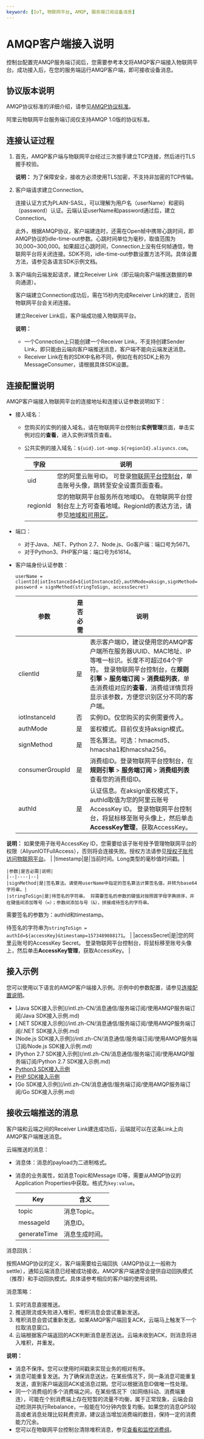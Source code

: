 ```yaml
---
keyword: [IoT, 物联网平台, AMQP, 服务端订阅设备消息]
---
```


# AMQP客户端接入说明

控制台配置完AMQP服务端订阅后，您需要参考本文将AMQP客户端接入物联网平台。成功接入后，在您的服务端运行AMQP客户端，即可接收设备消息。

## 协议版本说明

AMQP协议标准的详细介绍，请参见[AMQP协议标准](https://www.amqp.org/)。

阿里云物联网平台服务端订阅仅支持AMQP 1.0版的协议标准。

## 连接认证过程

1.  首先，AMQP客户端与物联网平台经过三次握手建立TCP连接，然后进行TLS握手校验。

    **说明：** 为了保障安全，接收方必须使用TLS加密，不支持非加密的TCP传输。

2.  客户端请求建立Connection。

    连接认证方式为PLAIN-SASL，可以理解为用户名（userName）和密码（password）认证。云端认证userName和password通过后，建立Connection。

    此外，根据AMQP协议，客户端建连时，还需在Open帧中携带心跳时间，即AMQP协议的idle-time-out参数。心跳时间单位为毫秒，取值范围为30,000~300,000。如果超过心跳时间，Connection上没有任何帧通信，物联网平台将关闭连接。SDK不同，idle-time-out参数设置方法不同。具体设置方法，请参见各语言SDK示例文档。

3.  客户端向云端发起请求，建立Receiver Link（即云端向客户端推送数据的单向通道）。

    客户端建立Connection成功后，需在15秒内完成Receiver Link的建立，否则物联网平台会关闭连接。

    建立Receiver Link后，客户端成功接入物联网平台。

    **说明：**

    -   一个Connection上只能创建一个Receiver Link，不支持创建Sender Link，即只能由云端向客户端推送消息，客户端不能向云端发送消息。
    -   Receiver Link在有的SDK中名称不同，例如在有的SDK上称为MessageConsumer，请根据具体SDK设置。

## 连接配置说明

AMQP客户端接入物联网平台的连接地址和连接认证参数说明如下：

-   接入域名：
    -   您购买的实例的接入域名，请在物联网平台控制台**实例管理**页面，单击实例对应的**查看**，进入实例详情页查看。
    -   公共实例的接入域名：`${uid}.iot-amqp.${regionId}.aliyuncs.com`。

        |字段|说明|
        |--|--|
        |uid|您的阿里云账号ID。 可登录[物联网平台控制台](https://iot.console.aliyun.com/)，单击账号头像，跳转至安全设置页面查看。 |
        |regionId|您的物联网平台服务所在地域ID。 在物联网平台控制台左上方可查看地域。RegionId的表达方法，请参见[地域和可用区](https://www.alibabacloud.com/help/doc-detail/40654.htm)。 |

-   端口：
    -   对于Java、.NET、Python 2.7、Node.js、Go客户端：端口号为5671。
    -   对于Python3、PHP客户端：端口号为61614。
-   客户端身份认证参数：

    ```
    userName = clientId|iotInstanceId=${iotInstanceId},authMode=aksign,signMethod=hmacsha1,consumerGroupId=${consumerGroupId},authId=${accessKey},timestamp=1573489088171|
    password = signMethod(stringToSign, accessSecret)
    ```

    |参数|是否必需|说明|
    |--|----|--|
    |clientId|是|表示客户端ID，建议使用您的AMQP客户端所在服务器UUID、MAC地址、IP等唯一标识。长度不可超过64个字符。 登录物联网平台控制台，在**规则引擎** \> **服务端订阅** \> **消费组列表**，单击消费组对应的**查看**，消费组详情页将显示该参数，方便您识别区分不同的客户端。 |
    |iotInstanceId|否|实例ID。仅您购买的实例需要传入。|
    |authMode|是|鉴权模式。目前仅支持aksign模式。|
    |signMethod|是|签名算法。可选：hmacmd5、hmacsha1和hmacsha256。|
    |consumerGroupId|是|消费组ID。登录物联网平台控制台，在**规则引擎** \> **服务端订阅** \> **消费组列表**查看您的消费组ID。 |
    |authId|是|认证信息。在aksign鉴权模式下，authId取值为您的阿里云账号AccessKey ID。 登录物联网平台控制台，将鼠标移至账号头像上，然后单击**AccessKey管理**，获取AccessKey。

**说明：** 如果使用子账号AccessKey ID，您需要给该子账号授予管理物联网平台的权限（AliyunIOTFullAccess），否则将会连接失败。授权方法请参见[授权子账号访问物联网平台](/intl.zh-CN/账号与登录/账号授权/RAM授权管理/子账号访问.md)。 |
    |timestamp|是|当前时间。Long类型的毫秒值时间戳。|

    |参数|是否必需|说明|
    |--|----|--|
    |signMethod|是|签名算法。请使用userName中指定的签名算法计算签名值，并转为base64字符串。|
    |stringToSign|是|待签名的字符串。 将需要签名的参数的键值对按照首字母字典排序，并在键值间添加等号（=）；参数间添加与号（&），拼接成待签名的字符串。

需要签名的参数为：authId和timestamp。

待签名的字符串为`stringToSign = authId=${accessKey}&timestamp=1573489088171`。 |
    |accessSecret|是|您的阿里云账号的AccessKey Secret。 登录物联网平台控制台，将鼠标移至账号头像上，然后单击**AccessKey管理**，获取AccessKey。 |


## 接入示例

您可以使用以下语言的AMQP客户端接入示例。示例中的参数配置，请参见[连接配置说明](#section_3k8_hw3_oid)。

-   [Java SDK接入示例](/intl.zh-CN/消息通信/服务端订阅/使用AMQP服务端订阅/Java SDK接入示例.md)
-   [.NET SDK接入示例](/intl.zh-CN/消息通信/服务端订阅/使用AMQP服务端订阅/.NET SDK接入示例.md)
-   [Node.js SDK接入示例](/intl.zh-CN/消息通信/服务端订阅/使用AMQP服务端订阅/Node.js SDK接入示例.md)
-   [Python 2.7 SDK接入示例](/intl.zh-CN/消息通信/服务端订阅/使用AMQP服务端订阅/Python 2.7 SDK接入示例.md)
-   [Python3 SDK接入示例]()
-   [PHP SDK接入示例]()
-   [Go SDK接入示例](/intl.zh-CN/消息通信/服务端订阅/使用AMQP服务端订阅/Go SDK接入示例.md)

## 接收云端推送的消息

客户端和云端之间的Receiver Link建连成功后，云端就可以在这条Link上向AMQP客户端推送消息。

云端推送的消息：

-   消息体：消息的payload为二进制格式。
-   消息的业务属性，如消息Topic和Message ID等，需要从AMQP协议的Application Properties中获取。格式为`key:value`。

    |Key|含义|
    |---|--|
    |topic|消息Topic。|
    |messageId|消息ID。|
    |generateTime|消息生成时间。|


消息回执：

按照AMQP协议的定义，客户端需要给云端回执（AMQP协议上一般称为settle），通知云端消息已经被成功接收。AMQP客户端通常会提供自动回执模式（推荐）和手动回执模式。具体请参考相应的客户端的使用说明。

消息策略：

1.  实时消息直接推送。
2.  推送限流或失败进入堆积，堆积消息会尝试重新发送。
3.  堆积消息会尝试重新发送。如果AMQP客户端回复ACK，云端马上触发下一个拉取消息窗口。
4.  云端根据客户端返回的ACK判断消息是否送达。云端未收到ACK，则消息将进入堆积，并重发。

**说明：**

-   消息不保序。您可以使用时间戳来实现业务的相对有序。
-   消息可能重复发送。为了确保消息送达，在某些情况下，同一条消息可能重复发送，直到客户端返回ACK或消息过期。您可以根据消息ID做唯一性处理。
-   同一个消费组的多个消费端之间，在某些情况下（如网络抖动、消费端重连），可能在个别消费端上存在短暂的流量不均衡，属于正常现象，云端会自动检测并执行Rebalance，一般能在10分钟内恢复均衡。如果您的消息QPS较高或者消息处理比较耗费资源，建议适当增加消费端的数目，保持一定的消费能力冗余。
-   您可以在物联网平台控制台清除堆积消息，参见[查看和监控消费组](/intl.zh-CN/消息通信/服务端订阅/使用AMQP服务端订阅/管理消费组.md)。

